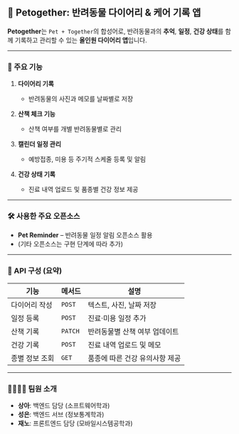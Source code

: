 ## 🐶 Petogether: 반려동물 다이어리 & 케어 기록 앱

**Petogether**는 `Pet + Together`의 합성어로,
반려동물과의 **추억**, **일정**, **건강 상태**를 함께 기록하고 관리할 수 있는
**올인원 다이어리 앱**입니다.

---

### 🔑 주요 기능

1. **다이어리 기록**

   * 반려동물의 사진과 메모를 날짜별로 저장

2. **산책 체크 기능**

   * 산책 여부를 개별 반려동물별로 관리

3. **캘린더 일정 관리**

   * 예방접종, 미용 등 주기적 스케줄 등록 및 알림

4. **건강 상태 기록**

   * 진료 내역 업로드 및 품종별 건강 정보 제공

---

### 🛠 사용한 주요 오픈소스

* **Pet Reminder** – 반려동물 일정 알림 오픈소스 활용
* (기타 오픈소스는 구현 단계에 따라 추가)

---

### 📌 API 구성 (요약)

| 기능       | 메서드     | 설명                |
| -------- | ------- | ----------------- |
| 다이어리 작성  | `POST`  | 텍스트, 사진, 날짜 저장    |
| 일정 등록    | `POST`  | 진료·미용 일정 추가       |
| 산책 기록    | `PATCH` | 반려동물별 산책 여부 업데이트  |
| 건강 기록    | `POST`  | 진료 내역 업로드 및 메모    |
| 종별 정보 조회 | `GET`   | 품종에 따른 건강 유의사항 제공 |

---

### 👨‍👩‍👧‍👦 팀원 소개

* **상아**: 백엔드 담당 (소프트웨어학과)
* **성은**: 백엔드 서브 (정보통계학과)
* **재노**: 프론트엔드 담당 (모바일시스템공학과)
